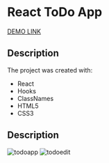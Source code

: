 # React ToDo App
[DEMO LINK](https://zarichnyi.github.io/react_todo-app/)

## Description

The project was created with:
- React
- Hooks
- ClassNames
- HTML5
- CSS3

## Description

![todoapp](./description/todoapp.gif)
![todoedit](./description/edittodo.gif)


